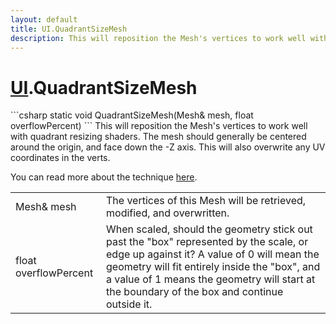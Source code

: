 ```yaml
---
layout: default
title: UI.QuadrantSizeMesh
description: This will reposition the Mesh's vertices to work well with quadrant resizing shaders. The mesh should generally be centered around the origin, and face down the -Z axis. This will also overwrite any UV coordinates in the verts.  You can read more about the technique [here](https.//playdeck.net/blog/quadrant-sizing-efficient-ui-rendering).
---
```

# [UI]({{site.url}}/Pages/Reference/UI.html).QuadrantSizeMesh

<div class='signature' markdown='1'>
```csharp
static void QuadrantSizeMesh(Mesh& mesh, float overflowPercent)
```
This will reposition the Mesh's vertices to work well with
quadrant resizing shaders. The mesh should generally be centered
around the origin, and face down the -Z axis. This will also
overwrite any UV coordinates in the verts.

You can read more about the technique [here](https://playdeck.net/blog/quadrant-sizing-efficient-ui-rendering).
</div>

|  |  |
|--|--|
|Mesh& mesh|The vertices of this Mesh will be retrieved,             modified, and overwritten.|
|float overflowPercent|When scaled, should the geometry             stick out past the "box" represented by the scale, or edge up             against it? A value of 0 will mean the geometry will fit entirely             inside the "box", and a value of 1 means the geometry will start at             the boundary of the box and continue outside it.|




